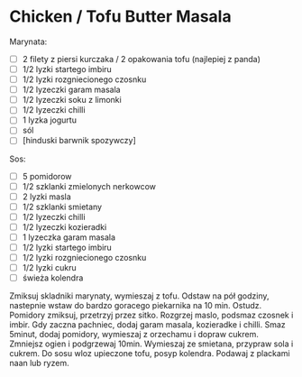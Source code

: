 # Chicken / Tofu Butter Masala

Marynata:

* [ ] 2 filety z piersi kurczaka / 2 opakowania tofu (najlepiej z panda)
* [ ] 1/2 lyzki startego imbiru
* [ ] 1/2 lyzki rozgniecionego czosnku
* [ ] 1/2 lyzeczki garam masala
* [ ] 1/2 lyzeczki soku z limonki
* [ ] 1/2 lyzeczki chilli
* [ ] 1 lyzka jogurtu
* [ ] sól
* [ ] [hinduski barwnik spozywczy]

Sos:

* [ ] 5 pomidorow
* [ ] 1/2 szklanki zmielonych nerkowcow
* [ ] 2 lyzki masla
* [ ] 1/2 szklanki smietany
* [ ] 1/2 lyzeczki chilli
* [ ] 1/2 lyzeczki kozieradki
* [ ] 1 lyzeczka garam masala
* [ ] 1/2 lyzki startego imbiru
* [ ] 1/2 lyzki rozgniecionego czosnku
* [ ] 1/2 lyzki cukru
* [ ] świeża kolendra

Zmiksuj skladniki marynaty, wymieszaj z tofu. Odstaw na pół godziny, nastepnie wstaw do bardzo goracego piekarnika na 10 min.
Ostudz. Pomidory zmiksuj, przetrzyj przez sitko. Rozgrzej maslo, podsmaz czosnek i imbir.
Gdy zaczna pachniec, dodaj garam masala, kozieradke i chilli. Smaz 5minut, dodaj pomidory, wymieszaj z orzechamu i dopraw cukrem.
Zmniejsz ogien i podgrzewaj 10min. Wymieszaj ze smietana, przypraw sola i cukrem. Do sosu wloz upieczone tofu, posyp kolendra. Podawaj z plackami naan lub ryzem.